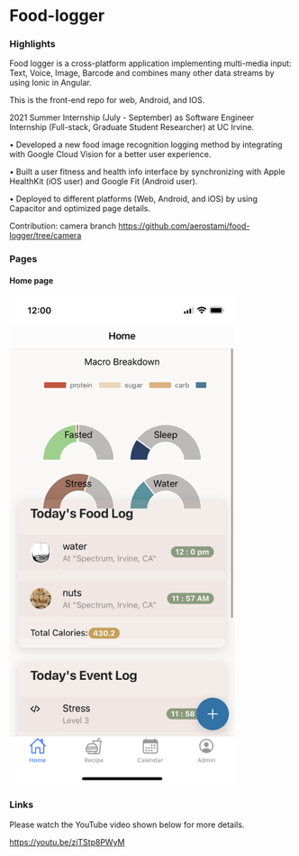 # Food-logger
### Highlights
Food logger is a cross-platform application implementing multi-media input: Text, Voice, Image, Barcode and combines many other data streams by using Ionic in Angular.

This is the front-end repo for web, Android, and IOS.

2021 Summer Internship (July - September) as Software Engineer Internship (Full-stack, Graduate Student Researcher) at UC Irvine.

• Developed a new food image recognition logging method by integrating with Google Cloud Vision for a better user experience.

• Built a user fitness and health info interface by synchronizing with Apple HealthKit (iOS user) and Google Fit (Android user).

• Deployed to different platforms (Web, Android, and iOS) by using Capacitor and optimized page details.

Contribution: camera branch https://github.com/aerostami/food-logger/tree/camera

### Pages
#### Home page
<!-- ![Home page](/foodlogger_homepage.PNG) -->
[<img src="/foodlogger_homepage.PNG" width="400"/>](foodlogger_homepage.PNG)

### Links
Please watch the YouTube video shown below for more details.

https://youtu.be/zjTStp8PWyM
